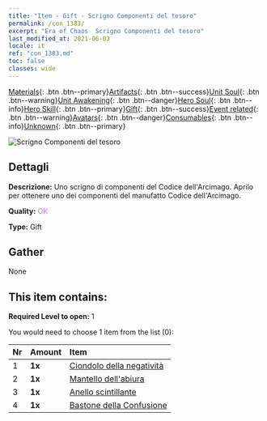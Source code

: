```yaml
---
title: "Item - Gift - Scrigno Componenti del tesoro"
permalink: /con_1383/
excerpt: "Era of Chaos  Scrigno Componenti del tesoro"
last_modified_at: 2021-06-03
locale: it
ref: "con_1383.md"
toc: false
classes: wide
---
```

 [Materials](/ItemsIT/){: .btn .btn--primary}[Artifacts](/ItemsIT/Artifacts/){: .btn .btn--success}[Unit Soul](/ItemsIT/UnitSoul/){: .btn .btn--warning}[Unit Awakening](/ItemsIT/UnitAwakening/){: .btn .btn--danger}[Hero Soul](/ItemsIT/HeroSoul/){: .btn .btn--info}[Hero Skill](/ItemsIT/HeroSkill/){: .btn .btn--primary}[Gift](/ItemsIT/Gift/){: .btn .btn--success}[Event related](/ItemsIT/Events/){: .btn .btn--warning}[Avatars](/ItemsIT/Avatars/){: .btn .btn--danger}[Consumables](/ItemsIT/Consumables/){: .btn .btn--info}[Unknown](/ItemsIT/Unknown/){: .btn .btn--primary}

 ![Scrigno Componenti del tesoro](/images/t/i_906060.png)

## Dettagli
 **Descrizione:** Uno scrigno di componenti del Codice dell'Arcimago. Aprilo per ottenere uno dei componenti del manufatto Codice dell'Arcimago.

 **Quality:** <span style="color: #DA70D6">OK</span>

 **Type:** Gift

## Gather

  None

## This item contains:

 **Required Level to open:** 1

 You would need to choose 1 item from the list (0):

  | Nr | Amount |     Item    |
  |:---|:-------|:------------|
  | 1 |  **1x** | [Ciondolo della negatività](/ItemsIT/art_136/) |  | 
  | 2 |  **1x** | [Mantello dell'abiura](/ItemsIT/art_137/) |  | 
  | 3 |  **1x** | [Anello scintillante](/ItemsIT/art_138/) |  | 
  | 4 |  **1x** | [Bastone della Confusione](/ItemsIT/art_139/) |  | 
